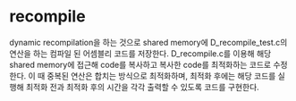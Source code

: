 # recompile

dynamic recompilation을 하는 것으로 shared memory에 D_recompile_test.c의 연산을 하는 컴파일 된 어셈블리 코드를 저장한다.
D_recompile.c를 이용해 해당 shared memory에 접근해 code를 복사하고 복사한 code를 최적화하는 코드로 수정한다.
이 때 중복된 연산은 합치는 방식으로 최적화하며, 최적화 후에는 해당 코드를 실행해 최적화 전과 최적화 후의 시간을 각각 출력할 수 있도록 코드를 구현한다. 
